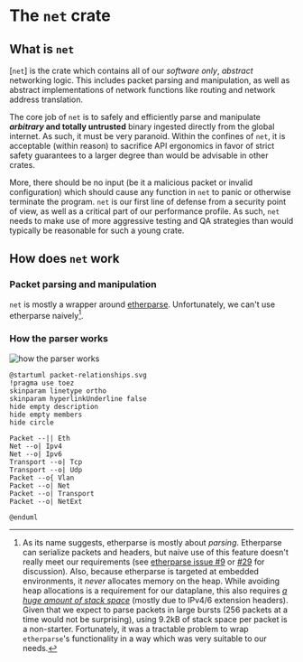 # The `net` crate

## What is `net`

[`net`] is the crate which contains all of our _software only_, _abstract_ networking logic.
This includes packet parsing and manipulation, as well as abstract implementations of network functions like routing and network address translation.

The core job of `net` is to safely and efficiently parse and manipulate **_arbitrary_ and totally untrusted** binary ingested directly from the global internet.
As such, it must be very paranoid.
Within the confines of `net`, it is acceptable (within reason) to sacrifice API ergonomics in favor of strict safety guarantees to a larger degree than would be advisable in other crates.

More, there should be no input (be it a malicious packet or invalid configuration) which should cause any function in `net` to panic or otherwise terminate the program.
`net` is our first line of defense from a security point of view, as well as a critical part of our performance profile. 
As such, `net` needs to make use of more aggressive testing and QA strategies than would typically be reasonable for such a young crate.

## How does `net` work

### Packet parsing and manipulation


`net` is mostly a wrapper around [etherparse].
Unfortunately, we can't use etherparse naively[^naively].

<aside>

[^naively]: As its name suggests, etherparse is mostly about _parsing_.
Etherparse can serialize packets and headers, but naive use of this feature doesn't really meet our requirements (see [etherparse issue #9] or [#29] for discussion).
Also, because etherparse is targeted at embedded environments, it _never_ allocates memory on the heap.
While avoiding heap allocations is a requirement for our dataplane, this also requires _[a huge amount of stack space](https://github.com/JulianSchmid/etherparse/issues/52)_ (mostly due to IPv4/6 extension headers).
Given that we expect to parse packets in large bursts (256 packets at a time would not be surprising), using 9.2kB of stack space per packet is a non-starter.
Fortunately, it was a tractable problem to wrap `etherparse`'s functionality in a way which was very suitable to our needs.
</aside>

### How the parser works

![how the parser works](./how-the-parser-works.svg?sanitize=true)

<details hidden>

```plantuml
```
</details>

```plantuml
@startuml packet-relationships.svg
!pragma use toez
skinparam linetype ortho
skinparam hyperlinkUnderline false
hide empty description
hide empty members
hide circle

Packet --|| Eth
Net --o| Ipv4
Net --o| Ipv6
Transport --o| Tcp
Transport --o| Udp
Packet --o{ Vlan
Packet --o| Net
Packet --o| Transport
Packet --o| NetExt

@enduml
```







[etherparse]: https://docs.rs/etherparse/latest/etherparse/
[etherparse issue #9]: https://github.com/JulianSchmid/etherparse/issues/9
[#29]: https://github.com/JulianSchmid/etherparse/issues/29

